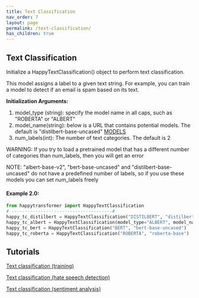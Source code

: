 ```yaml
---
title: Text Classification
nav_order: 7
layout: page
permalink: /text-classification/
has_children: true
---
```


## Text Classification

Initialize a HappyTextClassification() object to perform text classification. 

This model assigns a label to a given text string. For example, you can train a model to 
detect if an email is spam based on its text. 


**Initialization Arguments:** 
1. model_type (string):  specify the model name in all caps, such as "ROBERTA" or "ALBERT"
2. model_name(string): below is a URL that contains potential models. The default is "distilbert-base-uncased"
       [MODELS](https://huggingface.co/models?filter=text-classification)
3. num_labels(int): The number of text categories. The default is 2
    
WARNING: If you try to load a pretrained model that has a different number of categories 
than num_labels, then you will get an error 

NOTE: "albert-base-v2", "bert-base-uncased" and "distilbert-base-uncased" do not have a predefined 
number of labels, so if you use these models you can set num_labels freely 


#### Example 2.0:
```python
from happytransformer import HappyTextClassification
# --------------------------------------#
happy_tc_distilbert = HappyTextClassification("DISTILBERT", "distilbert-base-uncased", num_labels=2)  # default 
happy_tc_albert = HappyTextClassification(model_type="ALBERT", model_name="albert-base-v2")
happy_tc_bert = HappyTextClassification("BERT", "bert-base-uncased")
happy_tc_roberta = HappyTextClassification("ROBERTA", "roberta-base")

```

## Tutorials 

[Text classification (training)](https://www.vennify.ai/train-text-classification-transformers/) 

[Text classification (hate speech detection)](https://youtu.be/jti2sPQYzeQ) 

[Text classification (sentiment analysis)](https://youtu.be/Ew72EAgM7FM)
